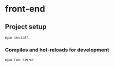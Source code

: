# front-end

## Project setup
```
npm install
```

### Compiles and hot-reloads for development
```
npm run serve
```




